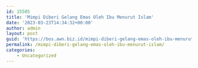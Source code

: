 ```yaml
---
id: 15505
title: 'Mimpi Diberi Gelang Emas Oleh Ibu Menurut Islam'
date: '2023-03-23T14:34:32+00:00'
author: admin
layout: post
guid: 'https://bos.awn.biz.id/mimpi-diberi-gelang-emas-oleh-ibu-menurut-islam/'
permalink: /mimpi-diberi-gelang-emas-oleh-ibu-menurut-islam/
categories:
    - Uncategorized
---
```


